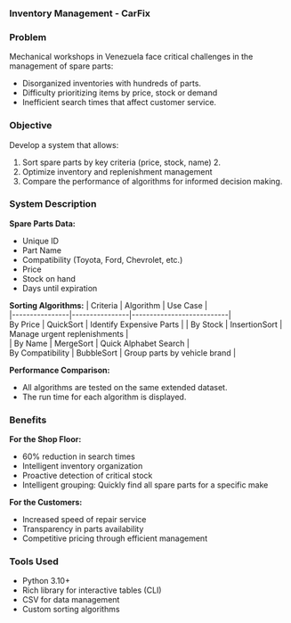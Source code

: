 ### Inventory Management - CarFix

### Problem 
Mechanical workshops in Venezuela face critical challenges in the management of spare parts:  
- Disorganized inventories with hundreds of parts.  
- Difficulty prioritizing items by price, stock or demand  
- Inefficient search times that affect customer service.  

### Objective  
Develop a system that allows:  
1. Sort spare parts by key criteria (price, stock, name) 2.  
2. Optimize inventory and replenishment management  
3. Compare the performance of algorithms for informed decision making.  

### System Description  
**Spare Parts Data:**
- Unique ID  
- Part Name  
- Compatibility (Toyota, Ford, Chevrolet, etc.)  
- Price  
- Stock on hand  
- Days until expiration  


**Sorting Algorithms:**
| Criteria | Algorithm | Use Case |  
|----------------|----------------|---------------------------|  
By Price | QuickSort | Identify Expensive Parts | 
| By Stock | InsertionSort | Manage urgent replenishments |  
| By Name | MergeSort | Quick Alphabet Search |  
By Compatibility | BubbleSort | Group parts by vehicle brand | 


**Performance Comparison:**
- All algorithms are tested on the same extended dataset.
- The run time for each algorithm is displayed.

### Benefits  
**For the Shop Floor:**
- 60% reduction in search times  
- Intelligent inventory organization  
- Proactive detection of critical stock
- Intelligent grouping: Quickly find all spare parts for a specific make


**For the Customers:**
- Increased speed of repair service  
- Transparency in parts availability  
- Competitive pricing through efficient management  

### Tools Used  
- Python 3.10+  
- Rich library for interactive tables (CLI)  
- CSV for data management  
- Custom sorting algorithms  
